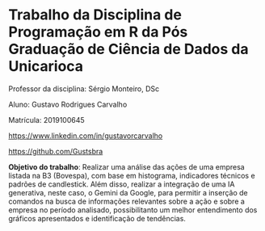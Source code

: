 # Trabalho da Disciplina de Programação em R da Pós Graduação de Ciência de Dados da Unicarioca
Professor da disciplina: Sérgio Monteiro, DSc

Aluno: Gustavo Rodrigues Carvalho

Matrícula: 2019100645

https://www.linkedin.com/in/gustavorcarvalho

https://github.com/Gustsbra


**Objetivo do trabalho**: Realizar uma análise das ações de uma empresa listada na B3 (Bovespa), com base em histograma, indicadores técnicos e padrões de candlestick. Além disso, realizar a integração de uma IA generativa, neste caso, o Gemini da Google, para permitir a inserção de comandos na busca de informações relevantes sobre a ação e sobre a empresa no período analisado, possibilitanto um melhor entendimento dos gráficos apresentados e identificação de tendências. 
